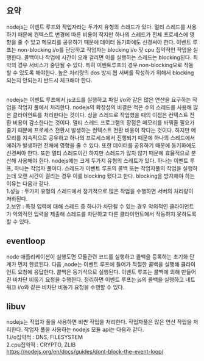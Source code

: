 ## 요약
nodejs는 이벤트 루프와 작업자라는 두가지 유형의 스레드가 있다. 멀티 스레드를 사용하기 때문에 컨텍스트 변경에 따른 비용이 작지만 하나의 스레드가 전체 프로세스에 영향을 줄 수 있고 메모리를 공유하기 때문에 데이터 동기화에도 신경써야 한다. 이벤트 루프는 non-blocking i/o를 담당하고 작업자는 blocking i/o 및 cpu 집약적인 작업을 실행한다. 콜백이나 작업에 시간이 오래 걸리면 이를 실행하는 스레드는 blocking된다. 최악의 경우 서비스가 중단될 수 있다. 특히 이벤트루프의 경우 non-blocking으로 작동할 수 있도록 해야한다. 높은 처리량의 dos 방지 웹 서버를 작성하기 위해서 blocking되는지 안되는지 반드시 체크해야 한다.

<br>
nodejs는 이벤트 루프에서 js코드를 실행하고 파일 i/o와 같은 많은 연산을 요구하는 작업을 작업자 풀에서 처리한다.
nodejs의 확장성의 비결은 적은 수의 스레드를 사용해 많은 클라이언트를 처리한다는 것이다.
싱글 스레드로 작업했을 때의 이점은 컨텍스트 전환 비용이 감소한다는 것이다.
멀티 스레드 프로그램의 장점은 메모리를 바꿔줄 필요가 줄기 때문에 프로세스 전환시 발생하는 컨텍스트 전환 비용이 작다는 것이다. 하지만 메모리를 지속적으로 공유하고 하나의 프로세스에서 진행되기 때문에 하나의 스레드에서 에러가 발생하면 전체에 영향을 줄 수 있다. 또한 데이터를 공유하기 때문에 동기화에도 신경써야 한다.
또한 멀티 스레드이긴 하지만 스레드가 많지 않기 때문에 효율적으로 분산해 사용해야 한다.
nodejs에는 크게 두가지 유형의 스레트가 있다. 하나는 이벤트 루프, 하나는 작업자 풀이다.
스레드가 이벤트 루프의 콜백 또는 작업자풀의 작업을 실행하는데 오랜 시간이 걸리는 경우 이를 blocking 됐다고 한다.
blocking을 방지해야 하는 이유는 다음과 같다.<br>
1.성능 : 두가지 유형의 스레드에서 정기적으로 많은 작업을 수행하면 서버의 처리량이 저하된다.<br>
2.보안 : 특정 입력에 대해 스레드 중 하나가 차단될 수 있는 경우 악의적인 클라이언트가 악의적인 입력을 제출해 스레드를 차단하고 다른 클라이언트에서 작동하지 못하도록 할 수 있다.<br>

## eventloop
node 애플리케이션이 실행도면 모듈관련 코드를 실행하고 콜백을 등록하는 초기화 단계가 먼저 완료된다.
다음 ,node는 이벤트 루프에 들어가 적절한 콜백을 실행해 클라이언트 요청에 응답한다. 콜백은 동기식으로 실행된다.
이벤트 루프는 콜백에 의해 만들어진 비차단 비동기 요청을 수행한다. 
정리하면 이벤트 루프는 js의 콜백을 실행하고 네트워크 i/o와 같은 비차단 비동기 요청을 수행할 수 있다.

## libuv
nodejs는 작업자 풀을 사용하면 비싼 작업을 처리한다. 작업자풀은 많은 연산 작업을 처리한다. 
작업자 풀을 사용하는 nodejs 모듈 api는 다음과 같다.<br>
1.i/o집약적 : DNS, FILESYSTEM<br>
2.cpu집약적 : CRYPTO, ZLIB
 <br>
 https://nodejs.org/en/docs/guides/dont-block-the-event-loop/